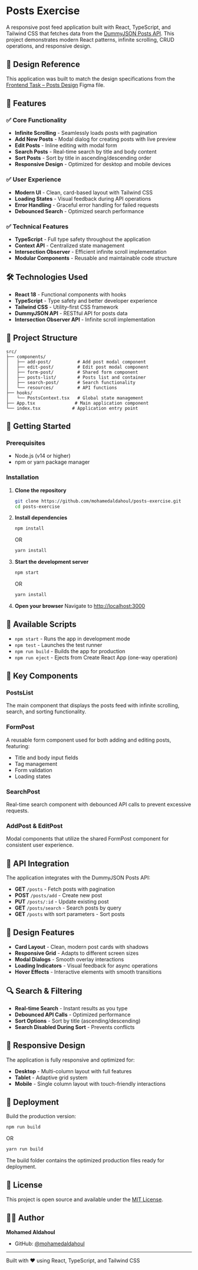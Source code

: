# Posts Exercise

A responsive post feed application built with React, TypeScript, and Tailwind CSS that fetches data from the [DummyJSON Posts API](https://dummyjson.com/docs/posts). This project demonstrates modern React patterns, infinite scrolling, CRUD operations, and responsive design.

## 🎨 Design Reference

This application was built to match the design specifications from the [Frontend Task – Posts Design](https://www.figma.com/design/ynXV5sipW3kKhCnoRBFtOu/front-end-task-posts?node-id=3-3&t=i7E1dQXd1kjWbFHt-0) Figma file.

## 🚀 Features

### ✅ Core Functionality
- **Infinite Scrolling** - Seamlessly loads posts with pagination
- **Add New Posts** - Modal dialog for creating posts with live preview
- **Edit Posts** - Inline editing with modal form
- **Search Posts** - Real-time search by title and body content
- **Sort Posts** - Sort by title in ascending/descending order
- **Responsive Design** - Optimized for desktop and mobile devices

### ✅ User Experience
- **Modern UI** - Clean, card-based layout with Tailwind CSS
- **Loading States** - Visual feedback during API operations
- **Error Handling** - Graceful error handling for failed requests
- **Debounced Search** - Optimized search performance

### ✅ Technical Features
- **TypeScript** - Full type safety throughout the application
- **Context API** - Centralized state management
- **Intersection Observer** - Efficient infinite scroll implementation
- **Modular Components** - Reusable and maintainable code structure

## 🛠️ Technologies Used

- **React 18** - Functional components with hooks
- **TypeScript** - Type safety and better developer experience
- **Tailwind CSS** - Utility-first CSS framework
- **DummyJSON API** - RESTful API for posts data
- **Intersection Observer API** - Infinite scroll implementation

## 📁 Project Structure

```
src/
├── components/
│   ├── add-post/          # Add post modal component
│   ├── edit-post/         # Edit post modal component
│   ├── form-post/         # Shared form component
│   ├── posts-list/        # Posts list and container
│   ├── search-post/       # Search functionality
│   └── resources/         # API functions
├── hooks/
│   └── PostsContext.tsx   # Global state management
├── App.tsx               # Main application component
└── index.tsx            # Application entry point
```

## 🚀 Getting Started

### Prerequisites
- Node.js (v14 or higher)
- npm or yarn package manager

### Installation

1. **Clone the repository**
   ```bash
   git clone https://github.com/mohamedaldahoul/posts-exercise.git
   cd posts-exercise
   ```

2. **Install dependencies**
   ```bash
   npm install
   ```
      OR
   ```bash 
   yarn install
   ```


3. **Start the development server**
   ```bash
   npm start
   ```
      OR
   ```bash 
   yarn install
   ```

4. **Open your browser**
   Navigate to [http://localhost:3000](http://localhost:3000)

## 📖 Available Scripts

- `npm start` - Runs the app in development mode
- `npm test` - Launches the test runner
- `npm run build` - Builds the app for production
- `npm run eject` - Ejects from Create React App (one-way operation)

## 🎯 Key Components

### PostsList
The main component that displays the posts feed with infinite scrolling, search, and sorting functionality.

### FormPost
A reusable form component used for both adding and editing posts, featuring:
- Title and body input fields
- Tag management
- Form validation
- Loading states

### SearchPost
Real-time search component with debounced API calls to prevent excessive requests.

### AddPost & EditPost
Modal components that utilize the shared FormPost component for consistent user experience.

## 🔧 API Integration

The application integrates with the DummyJSON Posts API:

- **GET** `/posts` - Fetch posts with pagination
- **POST** `/posts/add` - Create new post
- **PUT** `/posts/:id` - Update existing post
- **GET** `/posts/search` - Search posts by query
- **GET** `/posts` with sort parameters - Sort posts

## 🎨 Design Features

- **Card Layout** - Clean, modern post cards with shadows
- **Responsive Grid** - Adapts to different screen sizes
- **Modal Dialogs** - Smooth overlay interactions
- **Loading Indicators** - Visual feedback for async operations
- **Hover Effects** - Interactive elements with smooth transitions

## 🔍 Search & Filtering

- **Real-time Search** - Instant results as you type
- **Debounced API Calls** - Optimized performance
- **Sort Options** - Sort by title (ascending/descending)
- **Search Disabled During Sort** - Prevents conflicts

## 📱 Responsive Design

The application is fully responsive and optimized for:
- **Desktop** - Multi-column layout with full features
- **Tablet** - Adaptive grid system
- **Mobile** - Single column layout with touch-friendly interactions


## 🚀 Deployment

Build the production version:
```bash
npm run build
```
OR
```bash
yarn run build
```

The build folder contains the optimized production files ready for deployment.


## 📄 License

This project is open source and available under the [MIT License](LICENSE).

## 👨‍💻 Author

**Mohamed Aldahoul**
- GitHub: [@mohamedaldahoul](https://github.com/mohamedaldahoul)

---

Built with ❤️ using React, TypeScript, and Tailwind CSS
